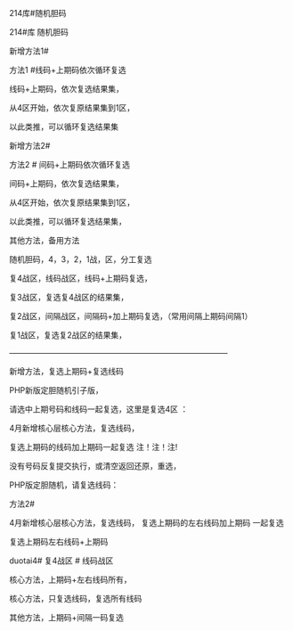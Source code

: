 214库#随机胆码



214#库 随机胆码

新增方法1#

方法1 #线码+上期码依次循环复选

线码+上期码，依次复选结果集，

从4区开始，依次复原结果集到1区，

以此类推，可以循环复选结果集

新增方法2#

方法2 # 间码+上期码依次循环复选

间码+上期码，依次复选结果集，

从4区开始，依次复原结果集到1区，

以此类推，可以循环复选结果集，



其他方法，备用方法


随机胆码，4，3，2，1战，区，分工复选

复4战区，线码战区，线码+上期码复选，

复3战区，复选复4战区的结果集，

复2战区，间隔战区，间隔码+加上期码复选，（常用间隔上期码间隔1）


复1战区，复选复2战区的结果集，


————————————————————————————


新增方法，复选上期码+复选线码

PHP新版定胆随机引子版， 

请选中上期号码和线码一起复选，这里是复选4区 ：

4月新增核心层核心方法，复选线码， 

复选上期码的线码加上期码一起复选
注！注！注!

没有号码反复提交执行，或清空返回还原，重选，

PHP版定胆随机，请复选线码：

方法2#

4月新增核心层核心方法，复选线码， 复选上期码的左右线码加上期码 一起复选

复选上期码左右线码+上期码

duotai4# 复4战区 # 线码战区


核心方法，上期码+左右线码所有，

核心方法，只复选线码，复选所有线码

其他方法，上期码+间隔一码复选













